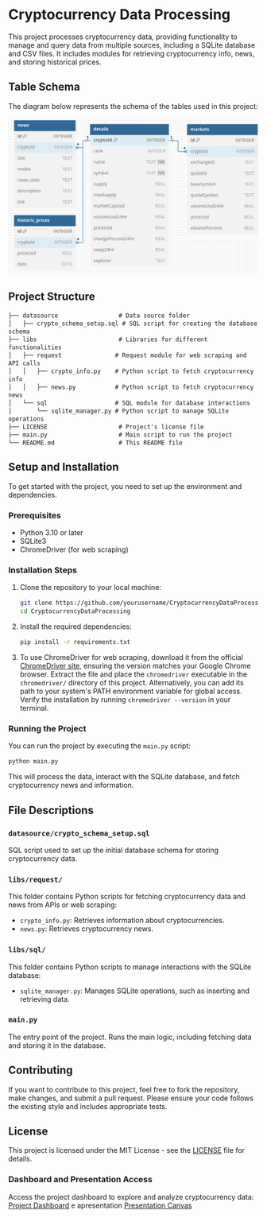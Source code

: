# Cryptocurrency Data Processing

This project processes cryptocurrency data, providing functionality to manage and query data from multiple sources, including a SQLite database and CSV files. It includes modules for retrieving cryptocurrency info, news, and storing historical prices.

## Table Schema

The diagram below represents the schema of the tables used in this project:

![Table Schema](img/schema_tables.png)
## Project Structure

```plaintext
├── datasource                 # Data source folder
│   ├── crypto_schema_setup.sql # SQL script for creating the database schema
├── libs                       # Libraries for different functionalities
│   ├── request               # Request module for web scraping and API calls
│   │   ├── crypto_info.py    # Python script to fetch cryptocurrency info
│   │   ├── news.py           # Python script to fetch cryptocurrency news
│   └── sql                   # SQL module for database interactions
│       └── sqlite_manager.py # Python script to manage SQLite operations
├── LICENSE                    # Project's license file
├── main.py                    # Main script to run the project
└── README.md                  # This README file
```

## Setup and Installation

To get started with the project, you need to set up the environment and dependencies.

### Prerequisites

- Python 3.10 or later
- SQLite3
- ChromeDriver (for web scraping)

### Installation Steps

1. Clone the repository to your local machine:
   ```bash
   git clone https://github.com/yourusername/CryptocurrencyDataProcessing.git
   cd CryptocurrencyDataProcessing
   ```

2. Install the required dependencies:
   ```bash
   pip install -r requirements.txt
   ```

3. To use ChromeDriver for web scraping, download it from the official [ChromeDriver site](https://sites.google.com/chromium.org/driver/), ensuring the version matches your Google Chrome browser. Extract the file and place the `chromedriver` executable in the `chromedriver/` directory of this project. Alternatively, you can add its path to your system's PATH environment variable for global access. Verify the installation by running `chromedriver --version` in your terminal.

### Running the Project

You can run the project by executing the `main.py` script:

```bash
python main.py
```

This will process the data, interact with the SQLite database, and fetch cryptocurrency news and information.

## File Descriptions

### `datasource/crypto_schema_setup.sql`

SQL script used to set up the initial database schema for storing cryptocurrency data.

### `libs/request/`

This folder contains Python scripts for fetching cryptocurrency data and news from APIs or web scraping:
- `crypto_info.py`: Retrieves information about cryptocurrencies.
- `news.py`: Retrieves cryptocurrency news.

### `libs/sql/`

This folder contains Python scripts to manage interactions with the SQLite database:
- `sqlite_manager.py`: Manages SQLite operations, such as inserting and retrieving data.

### `main.py`

The entry point of the project. Runs the main logic, including fetching data and storing it in the database.

## Contributing

If you want to contribute to this project, feel free to fork the repository, make changes, and submit a pull request. Please ensure your code follows the existing style and includes appropriate tests.

## License

This project is licensed under the MIT License - see the [LICENSE](LICENSE) file for details.

### Dashboard and Presentation Access

Access the project dashboard to explore and analyze cryptocurrency data: 
[Project Dashboard](https://lookerstudio.google.com/reporting/da3719f4-ef0c-41bf-a663-cb1286ef83d7) e apresentation [Presentation Canvas](https://www.canva.com/design/DAGcXmOiclk/VcCVU7a12oESaIPjizwJbQ/edit?utm_content=DAGcXmOiclk&utm_campaign=designshare&utm_medium=link2&utm_source=sharebutton)

